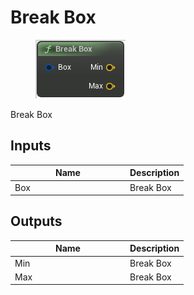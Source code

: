 # Break Box

<div align="left" data-full-width="false">

<figure><img src="../../../../.gitbook/assets/Break_Box.png" alt=""><figcaption></figcaption></figure>

</div>

Break Box

## Inputs

<table><thead><tr><th width="170">Name</th><th>Description</th></tr></thead><tbody><tr><td>Box</td><td>Break Box</td></tr></tbody></table>

## Outputs

<table><thead><tr><th width="170">Name</th><th>Description</th></tr></thead><tbody><tr><td>Min</td><td>Break Box</td></tr><tr><td>Max</td><td>Break Box</td></tr></tbody></table>
